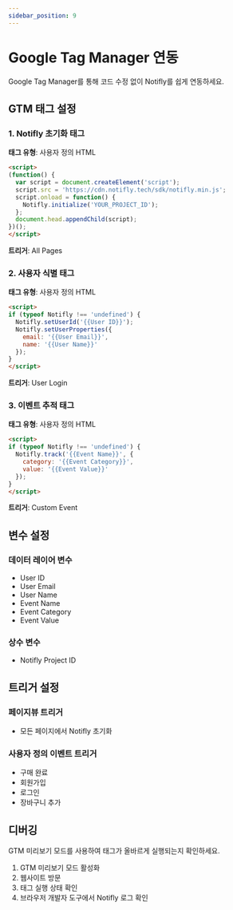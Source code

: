 ```yaml
---
sidebar_position: 9
---
```


# Google Tag Manager 연동

Google Tag Manager를 통해 코드 수정 없이 Notifly를 쉽게 연동하세요.

## GTM 태그 설정

### 1. Notifly 초기화 태그

**태그 유형**: 사용자 정의 HTML

```html
<script>
(function() {
  var script = document.createElement('script');
  script.src = 'https://cdn.notifly.tech/sdk/notifly.min.js';
  script.onload = function() {
    Notifly.initialize('YOUR_PROJECT_ID');
  };
  document.head.appendChild(script);
})();
</script>
```

**트리거**: All Pages

### 2. 사용자 식별 태그

**태그 유형**: 사용자 정의 HTML

```html
<script>
if (typeof Notifly !== 'undefined') {
  Notifly.setUserId('{{User ID}}');
  Notifly.setUserProperties({
    email: '{{User Email}}',
    name: '{{User Name}}'
  });
}
</script>
```

**트리거**: User Login

### 3. 이벤트 추적 태그

**태그 유형**: 사용자 정의 HTML

```html
<script>
if (typeof Notifly !== 'undefined') {
  Notifly.track('{{Event Name}}', {
    category: '{{Event Category}}',
    value: '{{Event Value}}'
  });
}
</script>
```

**트리거**: Custom Event

## 변수 설정

### 데이터 레이어 변수
- User ID
- User Email
- User Name
- Event Name
- Event Category
- Event Value

### 상수 변수
- Notifly Project ID

## 트리거 설정

### 페이지뷰 트리거
- 모든 페이지에서 Notifly 초기화

### 사용자 정의 이벤트 트리거
- 구매 완료
- 회원가입
- 로그인
- 장바구니 추가

## 디버깅

GTM 미리보기 모드를 사용하여 태그가 올바르게 실행되는지 확인하세요.

1. GTM 미리보기 모드 활성화
2. 웹사이트 방문
3. 태그 실행 상태 확인
4. 브라우저 개발자 도구에서 Notifly 로그 확인